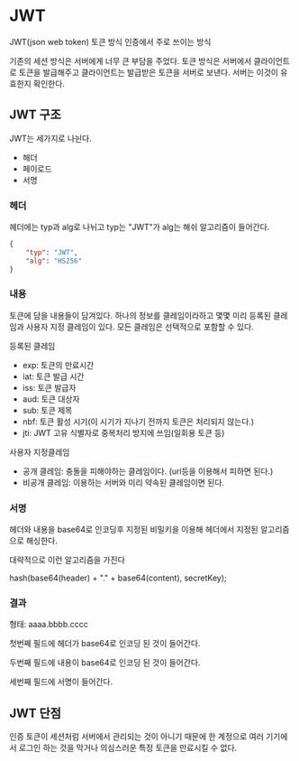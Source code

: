 # JWT

JWT(json web token)
토큰 방식 인증에서 주로 쓰이는 방식

기존의 세션 방식은 서버에게 너무 큰 부담을 주었다.
토큰 방식은 서버에서 클라이언트로 토큰을 발급해주고
클라이언트는 발급받은 토큰을 서버로 보낸다.
서버는 이것이 유효한지 확인한다.

## JWT 구조

JWT는 세가지로 나뉜다.

- 해더
- 페이로드
- 서명



### 헤더

헤더에는 typ과 alg로 나뉘고 typ는 "JWT"가 alg는 해쉬 알고리즘이 들어간다.

```JSON
{
    "typ": "JWT",
    "alg": "HS256"
}
```



### 내용

토큰에 담을 내용들이 담겨있다.
하나의 정보를 클레임이라하고 몇몇 미리 등록된 클레임과 사용자 지정 클레임이 있다.
모든 클레임은 선택적으로 포함할 수 있다.

등록된 클레임

- exp: 토큰의 만료시간
- iat: 토큰 발급 시간
- iss: 토큰 발급자
- aud: 토큰 대상자
- sub: 토큰 제목
- nbf: 토큰 활성 시기(이 시기가 지나기 전까지 토큰은 처리되지 않는다.)
- jti: JWT 고유 식별자로 중복처리 방지에 쓰임(일회용 토큰 등)

사용자 지정클레임

- 공개 클레임: 충돌을 피해야하는 클레임이다. (url등을 이용해서 피하면 된다.)
- 비공개 클레임: 이용하는 서버와 미리 약속된 클레임이면 된다.

### 서명

헤더와 내용을 base64로 인코딩후 지정된 비밀키을 이용해 헤더에서 지정된 알고리즘으로 해싱한다.

대략적으로 이런 알고리즘을 가진다 

hash(base64(header) + "." + 
          base64(content),
          secretKey);



### 결과

형태: aaaa.bbbb.cccc

첫번쩨 필드에 헤더가 base64로 인코딩 된 것이 들어간다.

두번째 필드에 내용이 base64로 인코딩 된 것이 들어간다.

세번째 필드에 서명이 들어간다.





## JWT 단점

인증 토큰이 세션처럼 서버에서 관리되는 것이 아니기 때문에
한 계정으로 여러 기기에서 로그인 하는 것을 막거나 의심스러운 특정 토큰을 만료시킬 수 없다.

